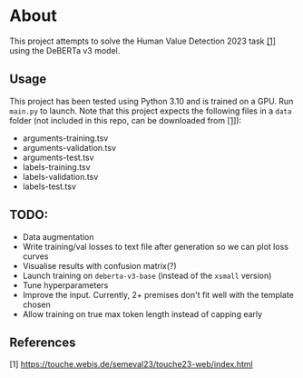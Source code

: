 # About
This project attempts to solve the Human Value Detection 2023 task  [[1]](#1) using the DeBERTa v3 model.

## Usage
This project has been tested using Python 3.10 and is trained on a GPU. Run `main.py` to launch.
Note that this project expects the following files in a `data` folder (not included in this repo, can be downloaded from [[1]](#1)):
* arguments-training.tsv
* arguments-validation.tsv
* arguments-test.tsv
* labels-training.tsv
* labels-validation.tsv
* labels-test.tsv

## TODO:
* Data augmentation
* Write training/val losses to text file after generation so we can plot loss curves
* Visualise results with confusion matrix(?)
* Launch training on `deberta-v3-base` (instead of the `xsmall` version)
* Tune hyperparameters
* Improve the input. Currently, 2+ premises don't fit well with the template chosen
* Allow training on true max token length instead of capping early 

## References

<a id="1">[1]</a>  https://touche.webis.de/semeval23/touche23-web/index.html